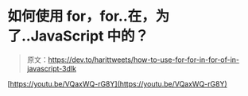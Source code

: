 # 如何使用 for，for..在，为了..JavaScript 中的？

> 原文：<https://dev.to/harittweets/how-to-use-for-for-in-for-of-in-javascript-3dlk>

[https://youtu.be/VQaxWQ-rG8Y](https://youtu.be/VQaxWQ-rG8Y)